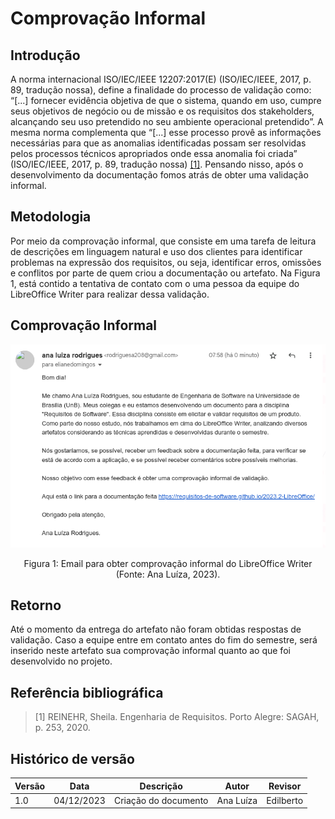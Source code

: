 # Comprovação Informal

## Introdução

A norma internacional ISO/IEC/IEEE 12207:2017(E) (ISO/IEC/IEEE, 2017, p. 89, tradução nossa), define a finalidade do processo de validação como: “[...] fornecer evidência objetiva de que o sistema, quando em uso, cumpre seus objetivos de negócio ou de missão e os requisitos dos stakeholders, alcançando seu uso pretendido
no seu ambiente operacional pretendido”. A mesma norma complementa que “[...] esse processo provê as informações necessárias para que as anomalias identificadas possam ser resolvidas pelos processos técnicos apropriados onde essa anomalia foi criada” (ISO/IEC/IEEE, 2017, p. 89, tradução nossa) <a href="#REF1">[1]</a>. Pensando nisso, após o desenvolvimento da documentação fomos atrás de obter uma validação informal.

## Metodologia

Por meio da comprovação informal, que consiste em uma tarefa de leitura de descrições em linguagem natural e uso dos clientes para identificar problemas na expressão dos requisitos, ou seja, identificar erros, omissões e conflitos por parte de quem criou a documentação ou artefato. Na Figura 1, está contido a tentativa de contato com o uma pessoa da equipe do LibreOffice Writer para realizar dessa validação.

## Comprovação Informal

<img src="../../images/comprovacaoInformal.png">

<div style="text-align: center">
<p> Figura 1: Email para obter comprovação informal do LibreOffice Writer (Fonte: Ana Luíza, 2023). </p>
</div>

## Retorno

Até o momento da entrega do artefato não foram obtidas respostas de validação. Caso a equipe entre em contato antes do fim do semestre, será inserido neste artefato sua comprovação informal quanto ao que foi desenvolvido no projeto.

## Referência bibliográfica

> <p id="REF1">[1] REINEHR, Sheila. Engenharia de Requisitos. Porto Alegre: SAGAH, p. 253, 2020. </p>

## Histórico de versão

| Versão | Data       | Descrição                                             | Autor               | Revisor     |
| ------ | ---------- | ----------------------------------------------------- | ------------------- | ----------- |
| 1.0    | 04/12/2023 | Criação do documento | Ana Luíza | Edilberto |